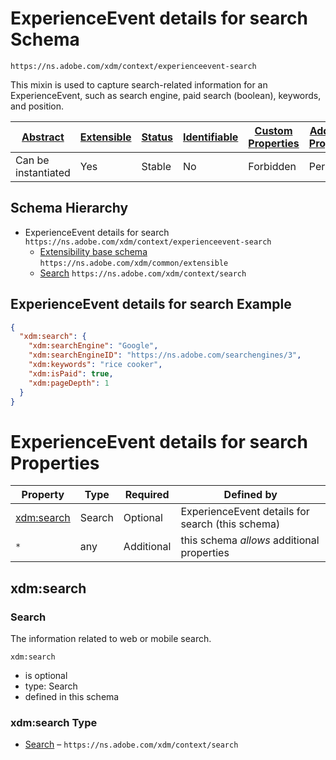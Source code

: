 
# ExperienceEvent details for search Schema

```
https://ns.adobe.com/xdm/context/experienceevent-search
```

This mixin is used to capture search-related information for an ExperienceEvent, such as search engine, paid search (boolean), keywords, and position.

| [Abstract](../../abstract.md) | [Extensible](../../extensions.md) | [Status](../../status.md) | [Identifiable](../../id.md) | [Custom Properties](../../extensions.md) | [Additional Properties](../../extensions.md) | Defined In |
|-------------------------------|-----------------------------------|---------------------------|-----------------------------|------------------------------------------|----------------------------------------------|------------|
| Can be instantiated | Yes | Stable | No | Forbidden | Permitted | [context/experienceevent-search.schema.json](context/experienceevent-search.schema.json) |
## Schema Hierarchy

* ExperienceEvent details for search `https://ns.adobe.com/xdm/context/experienceevent-search`
  * [Extensibility base schema](../common/extensible.schema.md) `https://ns.adobe.com/xdm/common/extensible`
  * [Search](search.schema.md) `https://ns.adobe.com/xdm/context/search`


## ExperienceEvent details for search Example
```json
{
  "xdm:search": {
    "xdm:searchEngine": "Google",
    "xdm:searchEngineID": "https://ns.adobe.com/searchengines/3",
    "xdm:keywords": "rice cooker",
    "xdm:isPaid": true,
    "xdm:pageDepth": 1
  }
}
```

# ExperienceEvent details for search Properties

| Property | Type | Required | Defined by |
|----------|------|----------|------------|
| [xdm:search](#xdmsearch) | Search | Optional | ExperienceEvent details for search (this schema) |
| `*` | any | Additional | this schema *allows* additional properties |

## xdm:search
### Search

The information related to web or mobile search.

`xdm:search`
* is optional
* type: Search
* defined in this schema

### xdm:search Type


* [Search](search.schema.md) – `https://ns.adobe.com/xdm/context/search`




